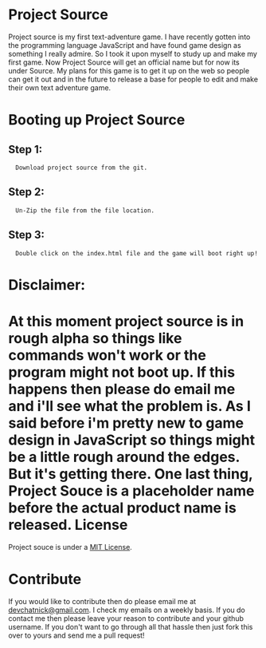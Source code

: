 Project Source
==============

Project source is my first text-adventure game. I have recently gotten into the programming language JavaScript and have found game design as something I really admire. So I took it upon myself to study up and make my first game. Now Project Source will get an official name but for now its under Source. My plans for this game is to get it up on the web so people can get it out and in the future to release a base for people to edit and make their own text adventure game.

Booting up Project Source
===================================
Step 1:
---------
      Download project source from the git.
Step 2:
---------
      Un-Zip the file from the file location.
Step 3:
--------
      Double click on the index.html file and the game will boot right up!

Disclaimer:
==========
At this moment project source is in rough alpha so things like commands won't work or the program might not boot up. If this happens then please do email me and i'll see what the problem is. As I said before i'm pretty new to game design in JavaScript so things might be a little rough around the edges. But it's getting there. One last thing, Project Souce is a placeholder name before the actual product name is released.
License
=======
Project souce is under a [MIT License](http://opensource.org/licenses/MIT).

Contribute
==========
If you would like to contribute then do please email me at devchatnick@gmail.com. I check my emails on a weekly basis. If you do contact me then please leave your reason to contribute and your github username. If you don't want to go through all that hassle then just fork this over to yours and send me a pull request!
 



